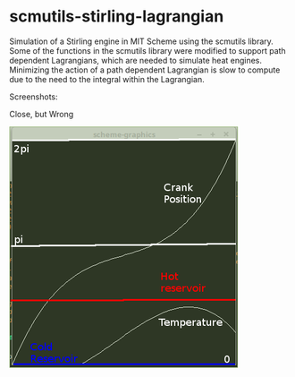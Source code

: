# scmutils-stirling-lagrangian
Simulation of a Stirling engine in MIT Scheme using the scmutils library. Some of the functions in the scmutils library were modified to support path dependent Lagrangians, which are needed to simulate heat engines. Minimizing the action of a path dependent Lagrangian is slow to compute due to the need to the integral within the Lagrangian.

Screenshots:

Close, but Wrong

![alt text](https://github.com/jtmayer/scmutils-stirling-lagrangian/blob/main/close-but-wrong.png?raw=true)
